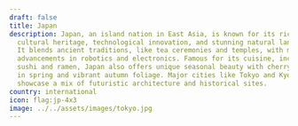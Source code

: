 ```yaml
---
draft: false
title: Japan
description: Japan, an island nation in East Asia, is known for its rich
  cultural heritage, technological innovation, and stunning natural landscapes.
  It blends ancient traditions, like tea ceremonies and temples, with modern
  advancements in robotics and electronics. Famous for its cuisine, including
  sushi and ramen, Japan also offers unique seasonal beauty with cherry blossoms
  in spring and vibrant autumn foliage. Major cities like Tokyo and Kyoto
  showcase a mix of futuristic architecture and historical sites.
country: international
icon: flag:jp-4x3
image: ../../assets/images/tokyo.jpg
---
```


